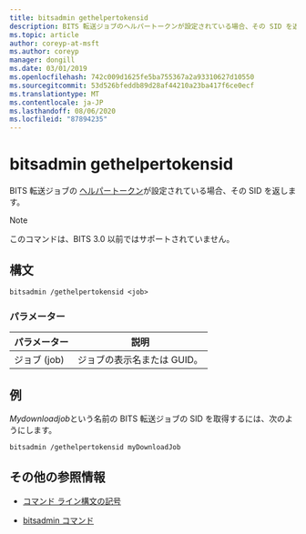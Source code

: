 ```yaml
---
title: bitsadmin gethelpertokensid
description: BITS 転送ジョブのヘルパートークンが設定されている場合、その SID を返す bitsadmin geの pertokensid コマンドの参照記事。
ms.topic: article
author: coreyp-at-msft
ms.author: coreyp
manager: dongill
ms.date: 03/01/2019
ms.openlocfilehash: 742c009d1625fe5ba755367a2a93310627d10550
ms.sourcegitcommit: 53d526bfeddb89d28af44210a23ba417f6ce0ecf
ms.translationtype: MT
ms.contentlocale: ja-JP
ms.lasthandoff: 08/06/2020
ms.locfileid: "87894235"
---
```

# <a name="bitsadmin-gethelpertokensid"></a>bitsadmin gethelpertokensid

BITS 転送ジョブの [ヘルパートークン](/windows/win32/bits/helper-tokens-for-bits-transfer-jobs)が設定されている場合、その SID を返します。

> [!NOTE]
> このコマンドは、BITS 3.0 以前ではサポートされていません。

## <a name="syntax"></a>構文

```
bitsadmin /gethelpertokensid <job>
```

### <a name="parameters"></a>パラメーター

| パラメーター | 説明 |
| -------------- | -------------- |
| ジョブ (job) | ジョブの表示名または GUID。 |

## <a name="examples"></a>例

*Mydownloadjob*という名前の BITS 転送ジョブの SID を取得するには、次のようにします。

```
bitsadmin /gethelpertokensid myDownloadJob
```

## <a name="additional-references"></a>その他の参照情報

- [コマンド ライン構文の記号](command-line-syntax-key.md)

- [bitsadmin コマンド](bitsadmin.md)
